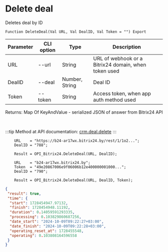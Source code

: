 ﻿---
sidebar_position: 2
---

# Delete deal
 Deletes deal by ID



`Function DeleteDeal(Val URL, Val DealID, Val Token = "") Export`

  | Parameter | CLI option | Type | Description |
  |-|-|-|-|
  | URL | --url | String | URL of webhook or a Bitrix24 domain, when token used |
  | DealID | --deal | Number, String | Deal ID |
  | Token | --token | String | Access token, when app auth method used |

  
  Returns:  Map Of KeyAndValue - serialized JSON of answer from Bitrix24 API

<br/>

:::tip
Method at API documentation: [crm.deal.delete](https://dev.1c-bitrix.ru/rest_help/crm/cdeals/crm_deal_delete.php)
:::
<br/>


```bsl title="Code example"
    URL    = "https://b24-ar17wx.bitrix24.by/rest/1/1o2...";
    DealID = "788";

    Result = OPI_Bitrix24.DeleteDeal(URL, DealID);

    URL    = "b24-ar17wx.bitrix24.by";
    Token  = "49e20867006e9f06006b12e400000001000...";
    DealID = "790";

    Result = OPI_Bitrix24.DeleteDeal(URL, DealID, Token);
```
 



```json title="Result"
{
 "result": true,
 "time": {
  "start": 1728454947.97132,
  "finish": 1728454948.11192,
  "duration": 0.14059591293335,
  "processing": 0.103829860687256,
  "date_start": "2024-10-09T09:22:27+03:00",
  "date_finish": "2024-10-09T09:22:28+03:00",
  "operating_reset_at": 1728455548,
  "operating": 0.103808164596558
 }
}
```
